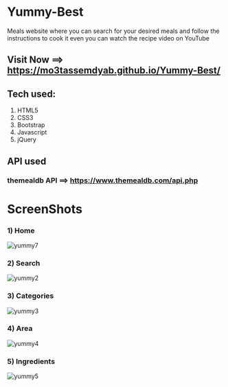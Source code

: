 # Yummy-Best
Meals website where you can search for your desired meals and follow the instructions to cook it even you can watch the recipe video on YouTube

 ## Visit Now ==> https://mo3tassemdyab.github.io/Yummy-Best/

## Tech used:
1) HTML5
2) CSS3
3) Bootstrap
4) Javascript
5) jQuery


## API used
### themealdb API ==> https://www.themealdb.com/api.php

# ScreenShots
### 1) Home
![yummy7](https://github.com/user-attachments/assets/14bebf2f-bd2e-44f0-ada7-3794aacdd711)

### 2) Search
![yummy2](https://github.com/user-attachments/assets/0168c3ae-b27f-4c9e-bd3b-9a33a9dcda62)

### 3) Categories
![yummy3](https://github.com/user-attachments/assets/1c4aa2a6-b550-4cbb-a1d2-6b794215b80d)

### 4) Area
![yummy4](https://github.com/user-attachments/assets/4146cf2e-5858-4e42-bec2-66e3f493ee1c)

### 5) Ingredients
![yummy5](https://github.com/user-attachments/assets/300e349b-e615-4f70-adbe-513eccc4720e)

